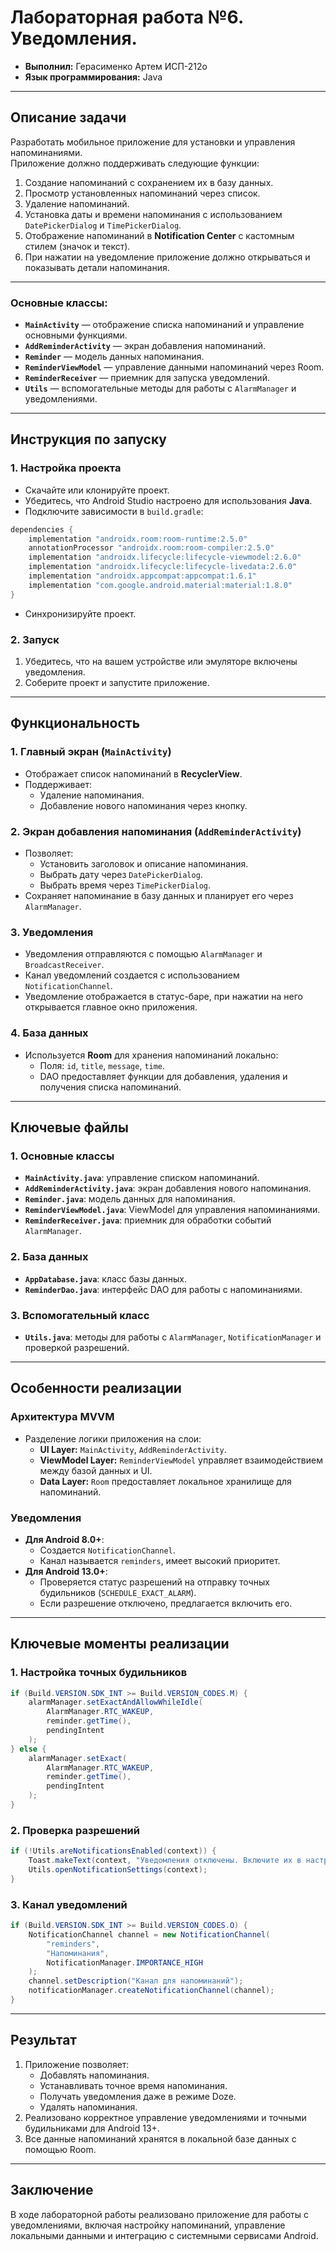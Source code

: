 # Лабораторная работа №6. Уведомления.

- **Выполнил:** Герасименко Артем ИСП-212о 
- **Язык программирования:** Java  

---

## **Описание задачи**

Разработать мобильное приложение для установки и управления напоминаниями.  
Приложение должно поддерживать следующие функции:
1. Создание напоминаний с сохранением их в базу данных.
2. Просмотр установленных напоминаний через список.
3. Удаление напоминаний.
4. Установка даты и времени напоминания с использованием `DatePickerDialog` и `TimePickerDialog`.
5. Отображение напоминаний в **Notification Center** с кастомным стилем (значок и текст).
6. При нажатии на уведомление приложение должно открываться и показывать детали напоминания.

---

### Основные классы:
- **`MainActivity`** — отображение списка напоминаний и управление основными функциями.
- **`AddReminderActivity`** — экран добавления напоминаний.
- **`Reminder`** — модель данных напоминания.
- **`ReminderViewModel`** — управление данными напоминаний через Room.
- **`ReminderReceiver`** — приемник для запуска уведомлений.
- **`Utils`** — вспомогательные методы для работы с `AlarmManager` и уведомлениями.

---

## **Инструкция по запуску**

### 1. Настройка проекта
- Скачайте или клонируйте проект.
- Убедитесь, что Android Studio настроено для использования **Java**.
- Подключите зависимости в `build.gradle`:

```groovy
dependencies {
    implementation "androidx.room:room-runtime:2.5.0"
    annotationProcessor "androidx.room:room-compiler:2.5.0"
    implementation "androidx.lifecycle:lifecycle-viewmodel:2.6.0"
    implementation "androidx.lifecycle:lifecycle-livedata:2.6.0"
    implementation "androidx.appcompat:appcompat:1.6.1"
    implementation "com.google.android.material:material:1.8.0"
}
```

- Синхронизируйте проект.

### 2. Запуск
1. Убедитесь, что на вашем устройстве или эмуляторе включены уведомления.
2. Соберите проект и запустите приложение.

---

## **Функциональность**

### **1. Главный экран (`MainActivity`)**
- Отображает список напоминаний в **RecyclerView**.
- Поддерживает:
  - Удаление напоминания.
  - Добавление нового напоминания через кнопку.

### **2. Экран добавления напоминания (`AddReminderActivity`)**
- Позволяет:
  - Установить заголовок и описание напоминания.
  - Выбрать дату через `DatePickerDialog`.
  - Выбрать время через `TimePickerDialog`.
- Сохраняет напоминание в базу данных и планирует его через `AlarmManager`.

### **3. Уведомления**
- Уведомления отправляются с помощью `AlarmManager` и `BroadcastReceiver`.
- Канал уведомлений создается с использованием `NotificationChannel`.
- Уведомление отображается в статус-баре, при нажатии на него открывается главное окно приложения.

### **4. База данных**
- Используется **Room** для хранения напоминаний локально:
  - Поля: `id`, `title`, `message`, `time`.
  - DAO предоставляет функции для добавления, удаления и получения списка напоминаний.

---

## **Ключевые файлы**

### **1. Основные классы**
- **`MainActivity.java`**: управление списком напоминаний.
- **`AddReminderActivity.java`**: экран добавления нового напоминания.
- **`Reminder.java`**: модель данных для напоминания.
- **`ReminderViewModel.java`**: ViewModel для управления напоминаниями.
- **`ReminderReceiver.java`**: приемник для обработки событий `AlarmManager`.

### **2. База данных**
- **`AppDatabase.java`**: класс базы данных.
- **`ReminderDao.java`**: интерфейс DAO для работы с напоминаниями.

### **3. Вспомогательный класс**
- **`Utils.java`**: методы для работы с `AlarmManager`, `NotificationManager` и проверкой разрешений.

---

## **Особенности реализации**

### **Архитектура MVVM**
- Разделение логики приложения на слои:
  - **UI Layer:** `MainActivity`, `AddReminderActivity`.
  - **ViewModel Layer:** `ReminderViewModel` управляет взаимодействием между базой данных и UI.
  - **Data Layer:** `Room` предоставляет локальное хранилище для напоминаний.

### **Уведомления**
- **Для Android 8.0+**:
  - Создается `NotificationChannel`.
  - Канал называется `reminders`, имеет высокий приоритет.
- **Для Android 13.0+**:
  - Проверяется статус разрешений на отправку точных будильников (`SCHEDULE_EXACT_ALARM`).
  - Если разрешение отключено, предлагается включить его.

---

## **Ключевые моменты реализации**

### **1. Настройка точных будильников**
```java
if (Build.VERSION.SDK_INT >= Build.VERSION_CODES.M) {
    alarmManager.setExactAndAllowWhileIdle(
        AlarmManager.RTC_WAKEUP,
        reminder.getTime(),
        pendingIntent
    );
} else {
    alarmManager.setExact(
        AlarmManager.RTC_WAKEUP,
        reminder.getTime(),
        pendingIntent
    );
}
```

### **2. Проверка разрешений**
```java
if (!Utils.areNotificationsEnabled(context)) {
    Toast.makeText(context, "Уведомления отключены. Включите их в настройках.", Toast.LENGTH_LONG).show();
    Utils.openNotificationSettings(context);
}
```

### **3. Канал уведомлений**
```java
if (Build.VERSION.SDK_INT >= Build.VERSION_CODES.O) {
    NotificationChannel channel = new NotificationChannel(
        "reminders",
        "Напоминания",
        NotificationManager.IMPORTANCE_HIGH
    );
    channel.setDescription("Канал для напоминаний");
    notificationManager.createNotificationChannel(channel);
}
```

---

## **Результат**

1. Приложение позволяет:
   - Добавлять напоминания.
   - Устанавливать точное время напоминания.
   - Получать уведомления даже в режиме Doze.
   - Удалять напоминания.
2. Реализовано корректное управление уведомлениями и точными будильниками для Android 13+.
3. Все данные напоминаний хранятся в локальной базе данных с помощью Room.

---

## **Заключение**

В ходе лабораторной работы реализовано приложение для работы с уведомлениями, включая настройку напоминаний, управление локальными данными и интеграцию с системными сервисами Android.
